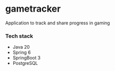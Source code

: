 # gametracker
Application to track and share progress in gaming

### Tech stack
* Java 20
* Spring 6
* SpringBoot 3
* PostgreSQL
